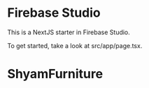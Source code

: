 # Firebase Studio

This is a NextJS starter in Firebase Studio.

To get started, take a look at src/app/page.tsx.
# ShyamFurniture
